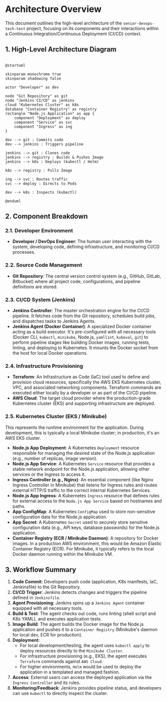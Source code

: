 # Architecture Overview

This document outlines the high-level architecture of the `senior-devops-tech-test` project, focusing on its components and their interactions within a Continuous Integration/Continuous Deployment (CI/CD) context.

## 1. High-Level Architecture Diagram

```plantuml

@startuml

skinparam monochrome true
skinparam shadowing false

actor "Developer" as dev

node "Git Repository" as git
node "Jenkins CI/CD" as jenkins
cloud "Kubernetes Cluster" as k8s
database "Container Registry" as registry
rectangle "Node.js Application" as app {
    component "Deployment" as deploy
    component "Service" as svc
    component "Ingress" as ing
}

dev --> git : Commits code
dev --> jenkins : Triggers pipeline

jenkins --> git : Clones code
jenkins --> registry : Builds & Pushes Image
jenkins --> k8s : Deploys (kubectl / Helm)

k8s --> registry : Pulls Image

ing --> svc : Routes traffic
svc --> deploy : Directs to Pods

dev --> k8s : Inspects (kubectl)

@enduml
```

## 2. Component Breakdown

### 2.1. Developer Environment
* **Developer / DevOps Engineer**: The human user interacting with the system, developing code, defining infrastructure, and monitoring CI/CD processes.

### 2.2. Source Code Management
* **Git Repository**: The central version control system (e.g., GitHub, GitLab, Bitbucket) where all project code, configurations, and pipeline definitions are stored.

### 2.3. CI/CD System (Jenkins)
* **Jenkins Controller**: The master orchestration engine for the CI/CD pipeline. It fetches code from the Git repository, schedules build jobs, and dispatches tasks to Jenkins Agents.
* **Jenkins Agent (Docker Container)**: A specialized Docker container acting as a build executor. It's pre-configured with all necessary tools (Docker CLI, `kubectl`, `minikube`, Node.js, `yamllint`, `kubeval`, `git`) to perform pipeline stages like building Docker images, running tests, linting, and deploying to Kubernetes. It mounts the Docker socket from the host for local Docker operations.

### 2.4. Infrastructure Provisioning
* **Terraform**: An Infrastructure as Code (IaC) tool used to define and provision cloud resources, specifically the AWS EKS Kubernetes cluster, VPC, and associated networking components. Terraform commands are executed either locally by a developer or as part of the CI/CD pipeline.
* **AWS Cloud**: The target cloud provider where the production-grade Kubernetes cluster (EKS) and supporting infrastructure are deployed.

### 2.5. Kubernetes Cluster (EKS / Minikube)
This represents the runtime environment for the application. During development, this is typically a local Minikube cluster; in production, it's an AWS EKS cluster.

* **Node.js App Deployment**: A Kubernetes `Deployment` resource responsible for managing the desired state of the Node.js application (e.g., number of replicas, image version).
* **Node.js App Service**: A Kubernetes `Service` resource that provides a stable network endpoint for the Node.js application, allowing other services or the Ingress to access it.
* **Ingress Controller (e.g., Nginx)**: An essential component (like Nginx Ingress Controller in Minikube) that listens for Ingress rules and routes external HTTP/S traffic to the correct internal Kubernetes Services.
* **Node.js App Ingress**: A Kubernetes `Ingress` resource that defines rules for external access to the `Node.js App Service` based on hostnames and paths.
* **App ConfigMap**: A Kubernetes `ConfigMap` used to store non-sensitive configuration data for the Node.js application.
* **App Secret**: A Kubernetes `Secret` used to securely store sensitive configuration data (e.g., API keys, database passwords) for the Node.js application.
* **Container Registry (ECR / Minikube Daemon)**: A repository for Docker images. In a production AWS environment, this would be Amazon Elastic Container Registry (ECR). For Minikube, it typically refers to the local Docker daemon running within the Minikube VM.

## 3. Workflow Summary

1.  **Code Commit**: Developers push code (application, K8s manifests, IaC, Jenkinsfile) to the Git Repository.
2.  **CI/CD Trigger**: Jenkins detects changes and triggers the pipeline defined in `Jenkinsfile`.
3.  **Agent Provisioning**: Jenkins spins up a `Jenkins Agent` container equipped with all necessary tools.
4.  **Build & Test**: The agent checks out code, runs linting (shell script and K8s YAML), and executes application tests.
5.  **Image Build**: The agent builds the Docker image for the Node.js application and pushes it to a `Container Registry` (Minikube's daemon for local dev, ECR for production).
6.  **Deployment**:
    * For local development/testing, the agent uses `kubectl apply` to deploy resources directly to the `Minikube Cluster`.
    * For infrastructure provisioning (e.g., EKS), the agent executes `Terraform` commands against `AWS Cloud`.
    * For higher environments, `Helm` would be used to deploy the application in a templated and managed fashion.
7.  **Access**: External users can access the deployed application via the `Ingress Controller` and its rules.
8.  **Monitoring/Feedback**: Jenkins provides pipeline status, and developers can use `kubectl` to directly inspect the cluster.
